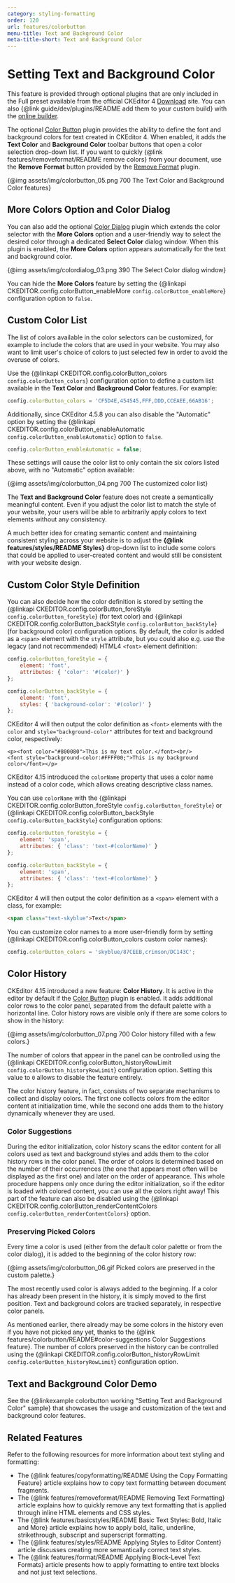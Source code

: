 ```yaml
---
category: styling-formatting
order: 120
url: features/colorbutton
menu-title: Text and Background Color
meta-title-short: Text and Background Color
---
```

<!--
Copyright (c) 2003-2024, CKSource Holding sp. z o.o. All rights reserved.
For licensing, see LICENSE.md.
-->

# Setting Text and Background Color

<info-box info="">
	This feature is provided through optional plugins that are only included in the Full preset available from the official CKEditor 4 <a href="https://ckeditor.com/ckeditor-4/download/">Download</a> site. You can also {@link guide/dev/plugins/README add them to your custom build} with the <a href="https://ckeditor.com/cke4/builder">online builder</a>.
</info-box>

The optional [Color Button](https://ckeditor.com/cke4/addon/colorbutton) plugin provides the ability to define the font and background colors for text created in CKEditor 4. When enabled, it adds the **Text Color** and **Background Color** toolbar buttons that open a color selection drop-down list. If you want to quickly {@link features/removeformat/README remove colors} from your document, use the **Remove Format** button provided by the [Remove Format](https://ckeditor.com/cke4/addon/removeformat) plugin.

{@img assets/img/colorbutton_05.png 700 The Text Color and Background Color features}

## More Colors Option and Color Dialog

You can also add the optional [Color Dialog](https://ckeditor.com/cke4/addon/colordialog) plugin which extends the color selector with the **More Colors** option and a user-friendly way to select the desired color through a dedicated **Select Color** dialog window. When this plugin is enabled, the **More Colors** option appears automatically for the text and background color.

{@img assets/img/colordialog_03.png 390 The Select Color dialog window}

You can hide the **More Colors** feature by setting the {@linkapi CKEDITOR.config.colorButton_enableMore `config.colorButton_enableMore`} configuration option to `false`.

## Custom Color List

The list of colors available in the color selectors can be customized, for example to include the colors that are used in your website. You may also want to limit user's choice of colors to just selected few in order to avoid the overuse of colors.

Use the {@linkapi CKEDITOR.config.colorButton_colors `config.colorButton_colors`} configuration option to define a custom list available in the **Text Color** and **Background Color** features. For example:

```javascript
config.colorButton_colors = 'CF5D4E,454545,FFF,DDD,CCEAEE,66AB16';
```

Additionally, since CKEditor 4.5.8 you can also disable the "Automatic" option by setting the {@linkapi CKEDITOR.config.colorButton_enableAutomatic `config.colorButton_enableAutomatic`} option to `false`.

```javascript
config.colorButton_enableAutomatic = false;
```

These settings will cause the color list to only contain the six colors listed above, with no "Automatic" option available:

{@img assets/img/colorbutton_04.png 700 The customized color list}

<info-box hint="">
 <p>
 	The <strong>Text and Background Color</strong> feature does not create a semantically meaningful content. Even if you adjust the color list to match the style of your website, your users will be able to arbitrarily apply colors to text elements without any consistency.
 </p>
 <p>
 	A much better idea for creating semantic content and maintaining consistent styling across your website is to adjust the <strong>{@link features/styles/README Styles}</strong> drop-down list to include some colors that could be applied to user-created content and would still be consistent with your website design.
 </p>
</info-box>

## Custom Color Style Definition

You can also decide how the color definition is stored by setting the {@linkapi CKEDITOR.config.colorButton_foreStyle `config.colorButton_foreStyle`} (for text color) and {@linkapi CKEDITOR.config.colorButton_backStyle `config.colorButton_backStyle`} (for background color) configuration options. By default, the color is added as a `<span>` element with the `style` attribute, but you could also e.g. use the legacy (and not recommended) HTML4 `<font>` element definition:

```javascript
config.colorButton_foreStyle = {
	element: 'font',
	attributes: { 'color': '#(color)' }
};

config.colorButton_backStyle = {
    element: 'font',
    styles: { 'background-color': '#(color)' }
};
```

CKEditor 4 will then output the color definition as `<font>` elements with the `color` and `style="background-color"` attributes for text and background color, respectively:

	<p><font color="#800080">This is my text color.</font><br/>
	<font style="background-color:#FFFF00;">This is my background color</font></p>

CKEditor 4.15 introduced the `colorName` property that uses a color name instead of a color code, which allows creating descriptive class names.

You can use `colorName` with the {@linkapi CKEDITOR.config.colorButton_foreStyle `config.colorButton_foreStyle`} or {@linkapi CKEDITOR.config.colorButton_backStyle `config.colorButton_backStyle`} configuration options:

```javascript
config.colorButton_foreStyle = {
	element: 'span',
	attributes: { 'class': 'text-#(colorName)' }
};

config.colorButton_backStyle = {
	element: 'span',
	attributes: { 'class': 'text-#(colorName)' }
};
```

CKEditor 4 will then output the color definition as a `<span>` element with a class, for example:

```html
<span class="text-skyblue">Text</span>
```

You can customize color names to a more user-friendly form by setting {@linkapi CKEDITOR.config.colorButton_colors custom color names}:

```javascript
config.colorButton_colors = 'skyblue/87CEEB,crimson/DC143C';
```

## Color History

CKEditor 4.15 introduced a new feature: **Color History**. It is active in the editor by default if the [Color Button](https://ckeditor.com/cke4/addon/colorbutton) plugin is enabled. It adds additional color rows to the color panel, separated from the default palette with a horizontal line. Color history rows are visible only if there are some colors to show in the history:

{@img assets/img/colorbutton_07.png 700 Color history filled with a few colors.}

The number of colors that appear in the panel can be controlled using the {@linkapi CKEDITOR.config.colorButton_historyRowLimit `config.colorButton_historyRowLimit`} configuration option. Setting this value to `0` allows to disable the feature entirely.

The color history feature, in fact, consists of two separate mechanisms to collect and display colors. The first one collects colors from the editor content at initialization time, while the second one adds them to the history dynamically whenever they are used.

### Color Suggestions

During the editor initialization, color history scans the editor content for all colors used as text and background styles and adds them to the color history rows in the color panel. The order of colors is determined based on the number of their occurrences (the one that appears most often will be displayed as the first one) and later on the order of appearance. This whole procedure happens only once during the editor initialization, so if the editor is loaded with colored content, you can use all the colors right away! This part of the feature can also be disabled using the {@linkapi CKEDITOR.config.colorButton_renderContentColors `config.colorButton_renderContentColors`} option.

### Preserving Picked Colors

Every time a color is used (either from the default color palette or from the color dialog), it is added to the beginning of the color history row:

{@img assets/img/colorbutton_06.gif Picked colors are preserved in the custom palette.}

The most recently used color is always added to the beginning. If a color has already been present in the history, it is simply moved to the first position. Text and background colors are tracked separately, in respective color panels.

As mentioned earlier, there already may be some colors in the history even if you have not picked any yet, thanks to the {@link features/colorbutton/README#color-suggestions Color Suggestions feature}. The number of colors preserved in the history can be controlled using the {@linkapi CKEDITOR.config.colorButton_historyRowLimit `config.colorButton_historyRowLimit`} configuration option.

## Text and Background Color Demo

See the {@linkexample colorbutton working "Setting Text and Background Color" sample} that showcases the usage and customization of the text and background color features.

## Related Features

Refer to the following resources for more information about text styling and formatting:

* The {@link features/copyformatting/README Using the Copy Formatting Feature} article explains how to copy text formatting between document fragments.
* The {@link features/removeformat/README Removing Text Formatting} article explains how to quickly remove any text formatting that is applied through inline HTML elements and CSS styles.
* The {@link features/basicstyles/README Basic Text Styles: Bold, Italic and More} article explains how to apply bold, italic, underline, strikethrough, subscript and superscript formatting.
* The {@link features/styles/README Applying Styles to Editor Content} article discusses creating more semantically correct text styles.
* The {@link features/format/README Applying Block-Level Text Formats} article presents how to apply formatting to entire text blocks and not just text selections.
